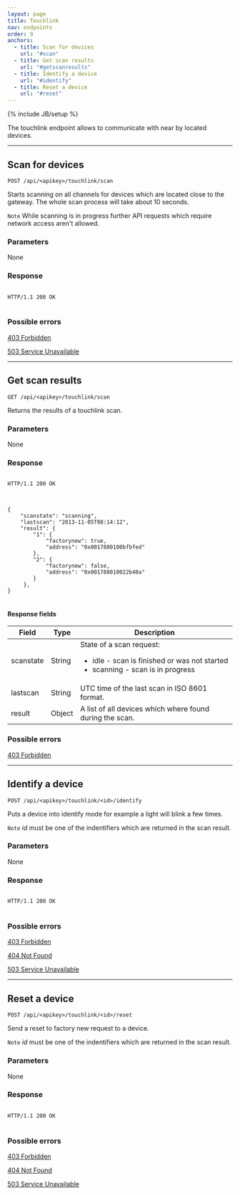 ```yaml
---
layout: page
title: Touchlink
nav: endpoints
order: 9
anchors:
  - title: Scan for devices
    url: "#scan"
  - title: Get scan results
    url: "#getscanresults"
  - title: Identify a device
    url: "#identify"
  - title: Reset a device
    url: "#reset"
---
```


{% include JB/setup %}

The touchlink endpoint allows to communicate with near by located devices.

------------------------------------------------------

## Scan for devices<a name="scan">&nbsp;</a>

    POST /api/<apikey>/touchlink/scan

Starts scanning on all channels for devices which are located close to the gateway. The whole scan process will take about 10 seconds.

`Note` While scanning is in progress further API requests which require network access aren't allowed.

### Parameters

None

### Response

<pre class="headers">
<code>
HTTP/1.1 200 OK
</code>
</pre>

### Possible errors

[403 Forbidden](/errors#403)

[503 Service Unavailable](/errors#503)

------------------------------------------------------

## Get scan results<a name="getscanresults">&nbsp;</a>

    GET /api/<apikey>/touchlink/scan

Returns the results of a touchlink scan.

### Parameters

None

### Response
<pre class="headers">
<code>
HTTP/1.1 200 OK
</code>
</pre>
<pre class="highlight">
<code>
{
    "scanstate": "scanning",
    "lastscan": "2013-11-05T08:14:12",
    "result": {
        "1": {
            "factorynew": true,
            "address": "0x0017880100bfbfed"
        },
        "2": {
            "factorynew": false,
            "address": "0x001788010022b40a"
        }
     },
}
</code>
</pre>

#### Response fields

<table class="table table-bordered">
    <thead>
        <tr><th>Field</th><th>Type</th><th>Description</th></tr>
    </thead>
    <tbody>
        <tr>
            <td>scanstate</td>
            <td>String</td>
            <td>
                State of a scan request:
                <ul>
                    <li>idle - scan is finished or was not started</li>
                    <li>scanning - scan is in progress</li>
                </ul>
            </td>
        </tr>
        <tr>
            <td>lastscan</td>
            <td>String</td>
            <td>UTC time of the last scan in ISO 8601 format.</td>
        </tr>
        <tr>
            <td>result</td>
            <td>Object</td>
            <td>A list of all devices which where found during the scan.</td>
        </tr>
    </tbody>
</table>

### Possible errors

[403 Forbidden](/errors#403)

------------------------------------------------------

## Identify a device<a name="identify">&nbsp;</a>

    POST /api/<apikey>/touchlink/<id>/identify

Puts a device into identify mode for example a light will blink a few times.

`Note` <i>id</i> must be one of the indentifiers which are returned in the scan result.

### Parameters

None

### Response

<pre class="headers">
<code>
HTTP/1.1 200 OK
</code>
</pre>

### Possible errors

[403 Forbidden](/errors#403)

[404 Not Found](/errors#404)

[503 Service Unavailable](/errors#503)

------------------------------------------------------

## Reset a device<a name="reset">&nbsp;</a>

    POST /api/<apikey>/touchlink/<id>/reset

Send a reset to factory new request to a device.

`Note` <i>id</i> must be one of the indentifiers which are returned in the scan result.

### Parameters

None

### Response

<pre class="headers">
<code>
HTTP/1.1 200 OK
</code>
</pre>

### Possible errors

[403 Forbidden](/errors#403)

[404 Not Found](/errors#404)

[503 Service Unavailable](/errors#503)
